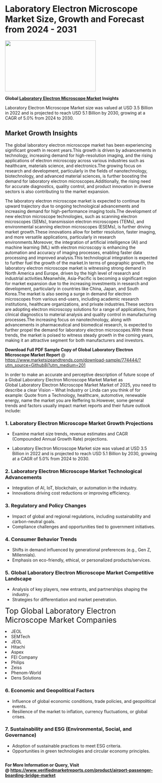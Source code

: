 <H1>Laboratory Electron Microscope Market Size, Growth and Forecast from 2024 - 2031</H1><img class="aligncenter size-medium wp-image-584254" src="https://thirdeyenews.in/wp-content/uploads/2024/09/Global-Market-Research-300x168.jpeg" alt="" width="300" height="168" /><p><strong>Global&nbsp;<a href="https://www.marketsizeandtrends.com/download-sample/774444/?utm_source=Github8j?utm_medium=201">Laboratory Electron Microscope Market</a> Insights</strong></p><p>Laboratory Electron Microscope Market size was valued at USD 3.5 Billion in 2022 and is projected to reach USD 5.1 Billion by 2030, growing at a CAGR of 5.0% from 2024 to 2030.</p><p><h2>Market Growth Insights</h2> <p>The global laboratory electron microscope market has been experiencing significant growth in recent years.This growth is driven by advancements in technology, increasing demand for high-resolution imaging, and the rising applications of electron microscopy across various industries such as healthcare, materials science, and electronics.The growing focus on research and development, particularly in the fields of nanotechnology, biotechnology, and advanced material sciences, is further boosting the demand for laboratory electron microscopes.Additionally, the rising need for accurate diagnostics, quality control, and product innovation in diverse sectors is also contributing to the market expansion.</p> <p>The laboratory electron microscope market is expected to continue its upward trajectory due to ongoing technological advancements and increasing demand for high-performance imaging tools.The development of new electron microscope technologies, such as scanning electron microscopes (SEMs), transmission electron microscopes (TEMs), and environmental scanning electron microscopes (ESEMs), is further driving market growth.These innovations allow for better resolution, faster imaging, and more versatile applications, particularly in research environments.Moreover, the integration of artificial intelligence (AI) and machine learning (ML) with electron microscopy is enhancing the automation and accuracy of imaging processes, enabling faster data processing and improved analysis.This technological integration is expected to further fuel the growth of the market.In terms of geographic growth, the laboratory electron microscope market is witnessing strong demand in North America and Europe, driven by the high level of research and industrial activities.Meanwhile, Asia-Pacific is becoming a significant region for market expansion due to the increasing investments in research and development, particularly in countries like China, Japan, and South Korea.The market is also seeing a surge in demand for electron microscopes from various end-users, including academic research institutions, healthcare organizations, and private industries.These sectors are adopting electron microscopy solutions for a range of applications, from clinical diagnostics to material analysis and quality control in manufacturing processes.The increasing focus on nanotechnology, along with advancements in pharmaceutical and biomedical research, is expected to further propel the demand for laboratory electron microscopes.With these trends, the market is poised to witness steady growth in the coming years, making it an attractive segment for both manufacturers and investors.<p><span class=""><strong>Download Full PDF Sample Copy of Global Laboratory Electron Microscope Market Report</strong> @ <a href="https://www.marketsizeandtrends.com/download-sample/774444/?utm_source=Github8j?utm_medium=201" target="_blank">https://www.marketsizeandtrends.com/download-sample/774444/?utm_source=Github8j?utm_medium=201</a></span></p><p>In order to make an accurate and perceptive description of future scope of a Global&nbsp;Laboratory Electron Microscope Market Market as Global&nbsp;Laboratory Electron Microscope Market Market of 2025, you need to describe a clear Vision &ndash; What Industry or Linda can you think of for example: Quote from a Technology, healthcare, automotive, renewable energy, name the market you are Reffering to.However, some general trends and factors usually impact market reports and their future outlook include:</p><h3>1.&nbsp;<strong>Laboratory Electron Microscope Market Growth Projections</strong></h3><ul><li>Examine market size trends, revenue estimates and CAGR (Compounded Annual Growth Rate) projections.</li><li><p>Laboratory Electron Microscope Market size was valued at USD 3.5 Billion in 2022 and is projected to reach USD 5.1 Billion by 2030, growing at a CAGR of 5.0% from 2024 to 2030.</p></li></ul><h3>2.&nbsp;<strong>Laboratory Electron Microscope Market Technological Advancements</strong></h3><ul><li>Integration of AI, IoT, blockchain, or automation in the industry.</li><li>Innovations driving cost reductions or improving efficiency.</li></ul><h3>3.&nbsp;<strong>Regulatory and Policy Changes</strong></h3><ul><li>Impact of global and regional regulations, including sustainability and carbon-neutral goals.</li><li>Compliance challenges and opportunities tied to government initiatives.</li></ul><h3>4.&nbsp;<strong>Consumer Behavior Trends</strong></h3><ul><li>Shifts in demand influenced by generational preferences (e.g., Gen Z, Millennials).</li><li>Emphasis on eco-friendly, ethical, or personalized products/services.</li></ul><h3>5.&nbsp;<strong>Global Laboratory Electron Microscope Market Competitive Landscape</strong></h3><ul><li>Analysis of key players, new entrants, and partnerships shaping the industry.</li><li>Strategies for differentiation and market penetration.</li></ul><p data-pm-slice="1 1 []"><span style="color: inherit; font-family: inherit; font-size: 25px;">Top Global Laboratory Electron Microscope Market Companies</span></p><div class="" data-test-id=""><p><li>JEOL</li><li> SEMTech</li><li> JEOL</li><li> Hitachi</li><li> Aspex</li><li> FEI Company</li><li> Philips</li><li> Zeiss</li><li> Phenom-World</li><li> Dens Solutions</li></p></div><h3>6.&nbsp;<strong>Economic and Geopolitical Factors</strong></h3><ul><li>Influence of global economic conditions, trade policies, and geopolitical events.</li><li>Resilience of the market to inflation, currency fluctuations, or global crises.</li></ul><h3>7.&nbsp;<strong>Sustainability and ESG (Environmental, Social, and Governance)</strong></h3><ul><li>Adoption of sustainable practices to meet ESG criteria.</li><li>Opportunities in green technologies and circular economy principles.</li></ul><h2><strong style="font-size: 14px;">For More Information or Query, Visit @&nbsp;</strong><a style="background-color: #ffffff; font-size: 14px;" href="https://www.marketsizeandtrends.com/report/laboratory-electron-microscope-market/" target="_blank">https://www.verifiedmarketreports.com/product/airport-passenger-boarding-bridge-market</a></h2>